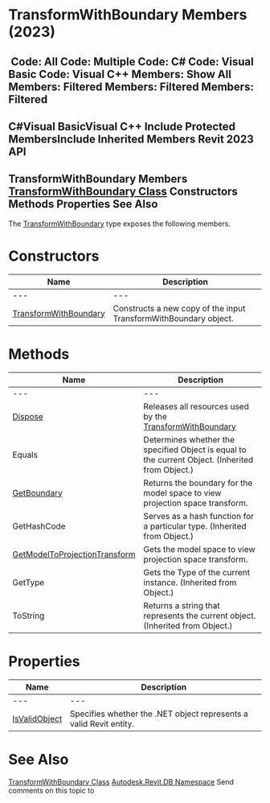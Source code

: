 # TransformWithBoundary Members (2023)

﻿
 Code: All Code: Multiple Code: C# Code: Visual Basic Code: Visual C++  Members: Show All Members: Filtered Members: Filtered Members: Filtered   
---  
C#Visual BasicVisual C++
Include Protected MembersInclude Inherited Members
Revit 2023 API  
---  
TransformWithBoundary Members  
[TransformWithBoundary Class](5d7db6ff-8538-2c84-8e39-d683e0de9ca5.md "TransformWithBoundary Class") Constructors Methods Properties See Also  
---  
The [TransformWithBoundary](5d7db6ff-8538-2c84-8e39-d683e0de9ca5.md "TransformWithBoundary Class") type exposes the following members.
# Constructors
| Name | Description |
| --- | --- |
| --- | --- | --- |
| [TransformWithBoundary](2cddb515-353f-5d9b-3086-a46c1b6ef4aa.md "TransformWithBoundary Constructor") | Constructs a new copy of the input TransformWithBoundary object. |

# Methods
| Name | Description |
| --- | --- |
| --- | --- | --- |
| [Dispose](0112341c-c3a9-2aab-5c99-51f3fb91b8e7.md "Dispose Method") | Releases all resources used by the [TransformWithBoundary](5d7db6ff-8538-2c84-8e39-d683e0de9ca5.md "TransformWithBoundary Class") |
| Equals | Determines whether the specified Object is equal to the current Object. (Inherited from Object.) |
| [GetBoundary](5f38a440-a539-f5b0-2b48-1aefb8bf03a4.md "GetBoundary Method") | Returns the boundary for the model space to view projection space transform. |
| GetHashCode | Serves as a hash function for a particular type.  (Inherited from Object.) |
| [GetModelToProjectionTransform](1742945f-53f5-1843-8781-6f4c7d363788.md "GetModelToProjectionTransform Method") | Gets the model space to view projection space transform. |
| GetType | Gets the Type of the current instance. (Inherited from Object.) |
| ToString | Returns a string that represents the current object. (Inherited from Object.) |

# Properties
| Name | Description |
| --- | --- |
| --- | --- | --- |
| [IsValidObject](e79950d2-d0c4-5579-23e1-637d2ea17257.md "IsValidObject Property") | Specifies whether the .NET object represents a valid Revit entity. |

# See Also
[TransformWithBoundary Class](5d7db6ff-8538-2c84-8e39-d683e0de9ca5.md "TransformWithBoundary Class")
[Autodesk.Revit.DB Namespace](87546ba7-461b-c646-cbb1-2cb8f5bff8b2.md "Autodesk.Revit.DB Namespace")
Send comments on this topic to 